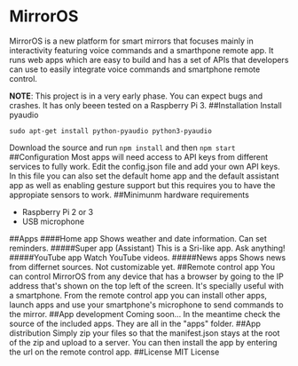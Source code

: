 # MirrorOS
MirrorOS is a new platform for smart mirrors that focuses mainly in interactivity featuring voice commands and a smarthpone remote app. It runs web apps which are easy to build and has a set of APIs that developers can use to easily integrate voice commands and smartphone remote control.

**NOTE**: This project is in a very early phase. You can expect bugs and crashes. It has only beeen tested on a Raspberry Pi 3.
##Installation
Install pyaudio

```sudo apt-get install python-pyaudio python3-pyaudio```

Download the source and run 
```npm install```
and then
```npm start```
##Configuration
Most apps will need access to API keys from different services to fully work. Edit the config.json file and add your own API keys.
In this file you can also set the default home app and the default assistant app as well as enabling gesture support but this requires you to have the appropiate sensors to work.
##Minimunm hardware requirements
- Raspberry Pi 2 or 3
- USB microphone

##Apps
####Home app
Shows weather and date information. Can set reminders.
#####Super app (Assistant)
This is a Sri-like app. Ask anything!
#####YouTube app
Watch YouTube videos.
#####News apps
Shows news from differnet sources. Not customizable yet.
##Remote control app
You can control MirrorOS from any device that has a browser by going to the IP address that's shown on the top left of the screen. It's specially useful with a smartphone.
From the remote control app you can install other apps, launch apps and use your smartphone's microphone to send commands to the mirror.
##App development
Coming soon... In the meantime check the source of the included apps. They are all in the "apps" folder.
##App distribution
Simply zip your files so that the manifest.json stays at the root of the zip and upload to a server. You can then install the app by entering the url on the remote control app.
##License
MIT License
